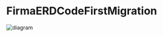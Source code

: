 # FirmaERDCodeFirstMigration
![diagram](https://github.com/ksm221/FirmaERDCodeFirstMigration/assets/119687604/933770bc-9bb0-41e4-8666-038695f3a951)
